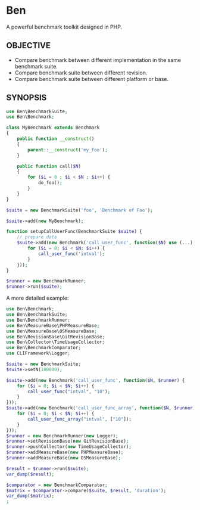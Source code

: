 Ben
================================
A powerful benchmark toolkit designed in PHP.



OBJECTIVE
------------

- Compare benchmark between different implementation in the same benchmark suite.
- Compare benchmark suite between different revision.
- Compare benchmark suite between different platform or base.


SYNOPSIS
-----------

```php
use Ben\BenchmarkSuite;
use Ben\Benchmark;

class MyBenchmark extends Benchmark
{
    public function __construct()
    {
        parent::__construct('my_foo');
    }

    public function call($N)
    {
        for ($i = 0 ; $i < $N ; $i++) {
            do_foo();
        }
    }
}

$suite = new BenchmarkSuite('foo', 'Benchmark of Foo');

$suite->add(new MyBenchmark);

function setupCallUserFunc(BenchmarkSuite $suite) {
    // prepare data
    $suite->add(new Benchmark('call_user_func', function($N) use (...) {
        for ($i = 0; $i < $N; $i++) {
            call_user_func('intval');
        }
    }));
}

$runner = new BenchmarkRunner;
$runner->run($suite);
```

A more detailed example:

```php
use Ben\Benchmark;
use Ben\BenchmarkSuite;
use Ben\BenchmarkRunner;
use Ben\MeasureBase\PHPMeasureBase;
use Ben\MeasureBase\OSMeasureBase;
use Ben\RevisionBase\GitRevisionBase;
use Ben\Collector\TimeUsageCollector;
use Ben\BenchmarkComparator;
use CLIFramework\Logger;

$suite = new BenchmarkSuite;
$suite->setN(100000);

$suite->add(new Benchmark('call_user_func', function($N, $runner) {
    for ($i = 0; $i < $N; $i++) {
        call_user_func("intval", "10");
    }
}));
$suite->add(new Benchmark('call_user_func_array', function($N, $runner) {
    for ($i = 0; $i < $N; $i++) {
        call_user_func_array("intval", ["10"]);
    }
}));
$runner = new BenchmarkRunner(new Logger);
$runner->setRevisionBase(new GitRevisionBase);
$runner->pushCollector(new TimeUsageCollector);
$runner->addMeasureBase(new PHPMeasureBase);
$runner->addMeasureBase(new OSMeasureBase);

$result = $runner->run($suite);
var_dump($result); 

$comparator = new BenchmarkComparator;
$matrix = $comparator->compare($suite, $result, 'duration');
var_dump($matrix);
;
```


